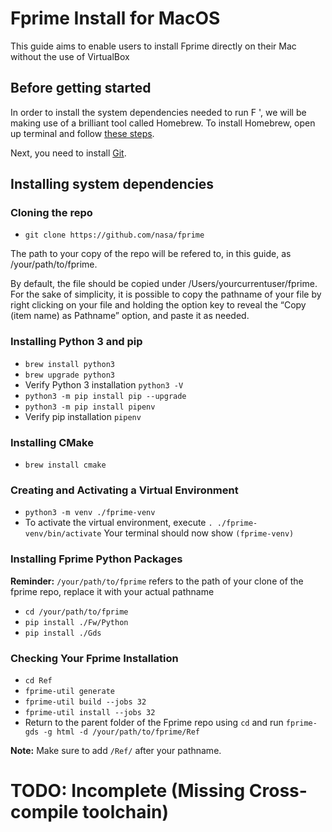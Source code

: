 # Fprime Install for MacOS

This guide aims to enable users to install Fprime directly on their Mac without the use of VirtualBox

## Before getting started

In order to install the system dependencies needed to run F ', we will be making use of a brilliant tool called Homebrew. To install Homebrew, open up terminal and follow [these steps](https://docs.laurentlao.com/#/mac/setting-mac-terminal?id=installing-brew).


Next, you need to install [Git](https://docs.laurentlao.com/#/mac/setting-mac-terminal?id=installing-git).

## Installing system dependencies

### Cloning the repo

* `git clone https://github.com/nasa/fprime`

The path to your copy of the repo will be refered to, in this guide, as /your/path/to/fprime. 

By default, the file should be copied under /Users/yourcurrentuser/fprime. For the sake of simplicity, it is possible to copy the pathname of your file by right clicking on your file and holding the option key to reveal the “Copy (item name) as Pathname” option, and paste it as needed.


### Installing Python 3 and pip

* `brew install python3`
* `brew upgrade python3`
* Verify Python 3 installation `python3 -V`
* `python3 -m pip install pip --upgrade`
* `python3 -m pip install pipenv`
* Verify pip installation `pipenv`


### Installing CMake

* `brew install cmake`

### Creating and Activating a Virtual Environment
* `python3 -m venv ./fprime-venv`
* To activate the virtual environment, execute  `. ./fprime-venv/bin/activate` Your terminal should now show `(fprime-venv)`

### Installing Fprime Python Packages

**Reminder:** `/your/path/to/fprime` refers to the path of your clone of the fprime repo, replace it with your actual pathname

* `cd /your/path/to/fprime`
* `pip install ./Fw/Python`
* `pip install ./Gds`

### Checking Your Fprime Installation

* `cd Ref`
* `fprime-util generate`
* `fprime-util build --jobs 32`
* `fprime-util install --jobs 32`
* Return to the parent folder of the Fprime repo using `cd` and run `fprime-gds -g html -d /your/path/to/fprime/Ref`

**Note:** Make sure to add `/Ref/` after your pathname.

# TODO: Incomplete (Missing Cross-compile toolchain)